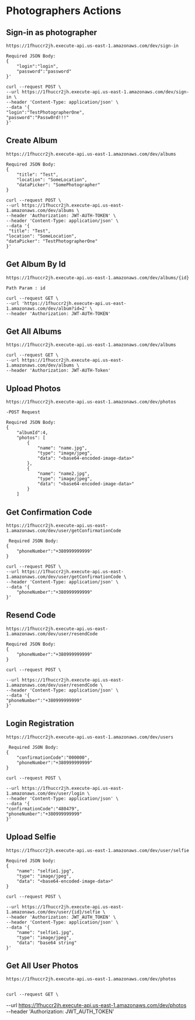 # Photographers Actions

## Sign-in as photographer

    https://1fhuccr2jh.execute-api.us-east-1.amazonaws.com/dev/sign-in

    Required JSON Body:
    {
        "login":"login",
        "password":"password"
    }'

    curl --request POST \
    --url https://1fhuccr2jh.execute-api.us-east-1.amazonaws.com/dev/sign-in \
    --header 'Content-Type: application/json' \
    --data '{
    "login":"TestPhotographerOne",
    "password":"Passw0rd!!!"
    }'

## Create Album

    https://1fhuccr2jh.execute-api.us-east-1.amazonaws.com/dev/albums

    Required JSON Body:
    {
        "title": "Test",
        "location": "SomeLocation",
        "dataPicker": "SomePhotographer"
    }

    curl --request POST \
    --url https://1fhuccr2jh.execute-api.us-east-1.amazonaws.com/dev/albums \
    --header 'Authorization: JWT-AUTH-TOKEN' \
    --header 'Content-Type: application/json' \
    --data '{
     "title": "Test",
    "location": "SomeLocation",
    "dataPicker": "TestPhotographerOne"
    }'

## Get Album By Id

    https://1fhuccr2jh.execute-api.us-east-1.amazonaws.com/dev/albums/{id}

    Path Param : id

    curl --request GET \
    --url 'https://1fhuccr2jh.execute-api.us-east-1.amazonaws.com/dev/album?id=2' \
    --header 'Authorization: JWT-AUTH-TOKEN'

## Get All Albums

    https://1fhuccr2jh.execute-api.us-east-1.amazonaws.com/dev/albums

    curl --request GET \
    --url https://1fhuccr2jh.execute-api.us-east-1.amazonaws.com/dev/albums \
    --header 'Authorization: JWT-AUTH-Token'

## Upload Photos

    https://1fhuccr2jh.execute-api.us-east-1.amazonaws.com/dev/photos

    -POST Request

    Required JSON Body:
    {
        "albumId":4,
        "photos": [
            {
                "name": "name.jpg",
                "type": "image/jpeg",
                "data": "<base64-encoded-image-data>"
            },
            {
                "name": "name2.jpg",
                "type": "image/jpeg",
                "data": "<base64-encoded-image-data>"
            }
        ]

## Get Confirmation Code

    https://1fhuccr2jh.execute-api.us-east-1.amazonaws.com/dev/user/getConfirmationCode

     Required JSON Body:
    {
        "phoneNumber":"+380999999999"
    }

    curl --request POST \
    --url https://1fhuccr2jh.execute-api.us-east-1.amazonaws.com/dev/user/getConfirmationCode \
    --header 'Content-Type: application/json' \
    --data '{
        "phoneNumber":"+380999999999"
    }'

## Resend Code

    https://1fhuccr2jh.execute-api.us-east-1.amazonaws.com/dev/user/resendCode

    Required JSON Body:
    {
        "phoneNumber":"+380999999999"
    }

    curl --request POST \

    --url https://1fhuccr2jh.execute-api.us-east-1.amazonaws.com/dev/user/resendCode \
    --header 'Content-Type: application/json' \
    --data '{
    "phoneNumber":"+380999999999"
    }'

## Login Registration

    https://1fhuccr2jh.execute-api.us-east-1.amazonaws.com/dev/users

     Required JSON Body:
    {
        "confirmationCode":"000000",
        "phoneNumber":"+380999999999"
    }

    curl --request POST \

    --url https://1fhuccr2jh.execute-api.us-east-1.amazonaws.com/dev/user/login \
    --header 'Content-Type: application/json' \
    --data '{
    "confirmationCode":"480479",
    "phoneNumber":"+380999999999"
    }'

## Upload Selfie

    https://1fhuccr2jh.execute-api.us-east-1.amazonaws.com/dev/user/selfie

    Required JSON body:
    {
        "name": "selfie1.jpg",
        "type": "image/jpeg",
        "data": "<base64-encoded-image-data>"
    }

    curl --request POST \

    --url https://1fhuccr2jh.execute-api.us-east-1.amazonaws.com/dev/user/{id}/selfie \
    --header 'Authorization: JWT_AUTH_TOKEN' \
    --header 'Content-Type: application/json' \
    --data '{
        "name": "selfie1.jpg",
        "type": "image/jpeg",
        "data": "base64 string"
    }'

## Get All User Photos

    https://1fhuccr2jh.execute-api.us-east-1.amazonaws.com/dev/photos


    curl --request GET \

--url https://1fhuccr2jh.execute-api.us-east-1.amazonaws.com/dev/photos \
 --header 'Authorization: JWT_AUTH_TOKEN'
